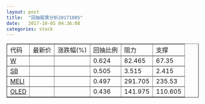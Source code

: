 ```yaml
---
layout: post
title:  "回抽股票分析20171005"
date:   2017-10-05 04:36:08
categories: stock
---
```

<script type="text/javascript">
var stockList = []
stockList.push('gb_w');
stockList.push('gb_sb');
stockList.push('gb_meli');
stockList.push('gb_oled');
</script>
<table border="1">
 <tr>
 <td>代码</td>
 <td>最新价</td>
 <td>涨跌幅(%)</td>
 <td>回抽比例</td>
 <td>阻力</td>
 <td>支撑</td>
</tr>
  <tr id="w">
  <td><a href="http://stock.finance.sina.com.cn/usstock/quotes/W.html" target="_blank">W</a></td><td></td><td></td><td>0.624</td><td>82.465</td><td>67.35</td></tr>
  <tr id="sb">
  <td><a href="http://stock.finance.sina.com.cn/usstock/quotes/SB.html" target="_blank">SB</a></td><td></td><td></td><td>0.505</td><td>3.515</td><td>2.415</td></tr>
  <tr id="meli">
  <td><a href="http://stock.finance.sina.com.cn/usstock/quotes/MELI.html" target="_blank">MELI</a></td><td></td><td></td><td>0.497</td><td>291.705</td><td>235.53</td></tr>
  <tr id="oled">
  <td><a href="http://stock.finance.sina.com.cn/usstock/quotes/OLED.html" target="_blank">OLED</a></td><td></td><td></td><td>0.436</td><td>141.975</td><td>110.605</td></tr>
</table>
